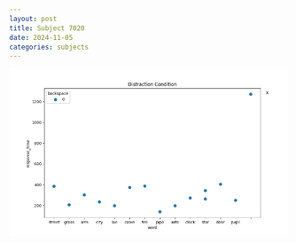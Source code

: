 ```yaml
---
layout: post
title: Subject 7020
date: 2024-11-05
categories: subjects
---
```


![](data/7020/run-25/7020_rt_acc_fuzzy_delay.png)
